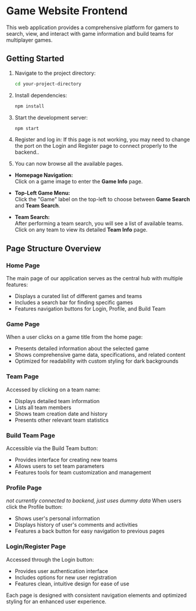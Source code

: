 # Game Website Frontend
This web application provides a comprehensive platform for gamers to search, view, and interact with game information and build teams for multiplayer games.

## Getting Started

1. Navigate to the project directory:
   ```bash
   cd your-project-directory
   ```

2. Install dependencies:
   ```bash
   npm install
   ```

3. Start the development server:
   ```bash
   npm start
   ```

4. Register and log in:
   If this page is not working, you may need to change the port on the Login and Register page to connect properly to the backend..

5. You can now browse all the available pages.

- **Homepage Navigation:**  
  Click on a game image to enter the **Game Info** page.

- **Top-Left Game Menu:**  
  Click the "Game" label on the top-left to choose between **Game Search** and **Team Search**.

- **Team Search:**  
  After performing a team search, you will see a list of available teams.  
  Click on any team to view its detailed **Team Info** page.

## Page Structure Overview

### Home Page
The main page of our application serves as the central hub with multiple features:
- Displays a curated list of different games and teams
- Includes a search bar for finding specific games
- Features navigation buttons for Login, Profile, and Build Team

### Game Page
When a user clicks on a game title from the home page:
- Presents detailed information about the selected game
- Shows comprehensive game data, specifications, and related content
- Optimized for readability with custom styling for dark backgrounds

### Team Page
Accessed by clicking on a team name:
- Displays detailed team information
- Lists all team members
- Shows team creation date and history
- Presents other relevant team statistics

### Build Team Page
Accessible via the Build Team button:
- Provides interface for creating new teams
- Allows users to set team parameters
- Features tools for team customization and management

### Profile Page
*not currently connected to backend, just uses dummy data*
When users click the Profile button:
- Shows user's personal information
- Displays history of user's comments and activities
- Features a back button for easy navigation to previous pages

### Login/Register Page
Accessed through the Login button:
- Provides user authentication interface
- Includes options for new user registration
- Features clean, intuitive design for ease of use

Each page is designed with consistent navigation elements and optimized styling for an enhanced user experience.

